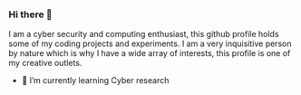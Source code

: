 ### Hi there 👋
I am a cyber security and computing enthusiast, this github profile holds some of my coding projects and experiments.
I am a very inquisitive person by nature which is why I have a wide array of interests, this profile is one of my creative outlets.

- 🌱 I’m currently learning Cyber research
<!--
**llaltxll/llaltxll** is a ✨ _special_ ✨ repository because its `README.md` (this file) appears on your GitHub profile.

Here are some ideas to get you started:

- 🔭 I’m currently working on ...
- 🌱 I’m currently learning ...
- 👯 I’m looking to collaborate on ...
- 🤔 I’m looking for help with ...
- 💬 Ask me about ...
- 📫 How to reach me: ...
- 😄 Pronouns: ...
- ⚡ Fun fact: ...
-->
